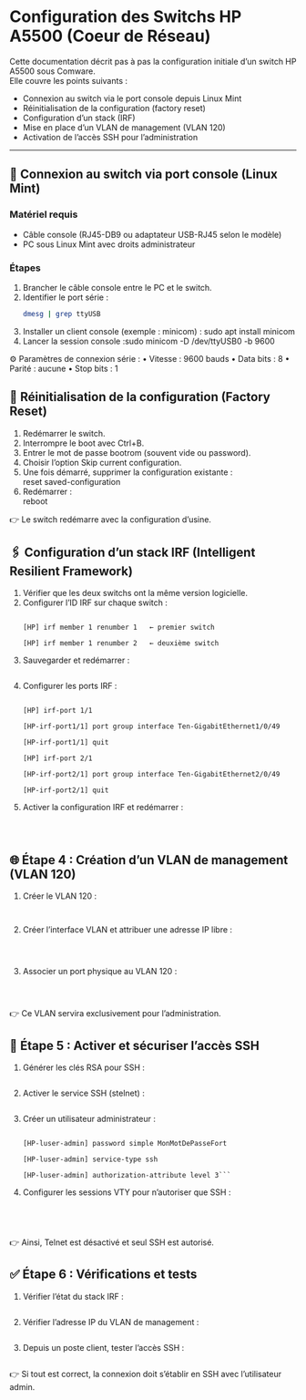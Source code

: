 # Configuration des Switchs HP A5500 (Coeur de Réseau)

Cette documentation décrit pas à pas la configuration initiale d’un switch HP A5500 sous Comware.  
Elle couvre les points suivants :  

- Connexion au switch via le port console depuis Linux Mint  
- Réinitialisation de la configuration (factory reset)  
- Configuration d’un stack (IRF)
- Mise en place d’un VLAN de management (VLAN 120)  
- Activation de l’accès SSH pour l’administration  

---

## 🔌 Connexion au switch via port console (Linux Mint)

### Matériel requis
- Câble console (RJ45-DB9 ou adaptateur USB-RJ45 selon le modèle)
- PC sous Linux Mint avec droits administrateur

### Étapes
1. Brancher le câble console entre le PC et le switch.  
2. Identifier le port série :<br>
   ```bash 
   dmesg | grep ttyUSB
   ```
3. Installer un client console (exemple : minicom) : sudo apt install minicom
4. Lancer la session console :sudo minicom -D /dev/ttyUSB0 -b 9600

⚙️ Paramètres de connexion série :
    • Vitesse : 9600 bauds
    • Data bits : 8
    • Parité : aucune
    • Stop bits : 1

## 🔄 Réinitialisation de la configuration (Factory Reset)

1. Redémarrer le switch.
2. Interrompre le boot avec Ctrl+B.
3. Entrer le mot de passe bootrom (souvent vide ou password).
4. Choisir l’option Skip current configuration.
5. Une fois démarré, supprimer la configuration existante :<br>
    <HP> reset saved-configuration<br>
6. Redémarrer :<br>
    <HP> reboot<br>

👉 Le switch redémarre avec la configuration d’usine.

## 🖇 Configuration d’un stack IRF (Intelligent Resilient Framework)

1. Vérifier que les deux switchs ont la même version logicielle.
2. Configurer l’ID IRF sur chaque switch :<br>
    ```<HP> system-view

    [HP] irf member 1 renumber 1   ← premier switch

    [HP] irf member 1 renumber 2   ← deuxième switch
    ```
3. Sauvegarder et redémarrer :<br>
    ```[HP] save
    ```
4. Configurer les ports IRF :<br>
    ```[HP] system-view

    [HP] irf-port 1/1

    [HP-irf-port1/1] port group interface Ten-GigabitEthernet1/0/49
    
    [HP-irf-port1/1] quit

    [HP] irf-port 2/1

    [HP-irf-port2/1] port group interface Ten-GigabitEthernet2/0/49

    [HP-irf-port2/1] quit
    ```
5. Activer la configuration IRF et redémarrer :
   ```[HP] irf-port-configuration active
   ```
   ```[HP] save
   ```
   ```[HP] reboot
   ```
## 🌐 Étape 4 : Création d’un VLAN de management (VLAN 120)

1. Créer le VLAN 120 :<br>
   ```[HP] vlan 120
   ```
   ```[HP-vlan120] quit
   ```
2. Créer l’interface VLAN et attribuer une adresse IP libre :<br>
   ```[HP] interface Vlan-interface 120
   ```
   ```[HP-Vlan-interface120] ip address 192.168.120.10 255.255.255.0
   ```
   ```[HP-Vlan-interface120] quit
   ```
3. Associer un port physique au VLAN 120 :<br>
   ```[HP] interface GigabitEthernet1/0/1
   ```
   ```[HP-GigabitEthernet1/0/1] port link-type access
   ```
   ```[HP-GigabitEthernet1/0/1] port access vlan 120
   ```

👉 Ce VLAN servira exclusivement pour l’administration.

## 🔐 Étape 5 : Activer et sécuriser l’accès SSH

1. Générer les clés RSA pour SSH :<br>

   ```[HP] public-key local create rsa
   ```

2. Activer le service SSH (stelnet) :<br>
   ```[HP] stelnet server enable
   ```

3. Créer un utilisateur administrateur :<br>
   ```[HP] local-user admin

   [HP-luser-admin] password simple MonMotDePasseFort

   [HP-luser-admin] service-type ssh
   
   [HP-luser-admin] authorization-attribute level 3```
   
4. Configurer les sessions VTY pour n’autoriser que SSH :<br>

   ```[HP] user-interface vty 0 4
   ```
   ```[HP-ui-vty0-4] authentication-mode scheme
   ```
   ```[HP-ui-vty0-4] protocol inbound ssh
   ```
   ```[HP-ui-vty0-4] quit
   ```
👉 Ainsi, Telnet est désactivé et seul SSH est autorisé.

## ✅ Étape 6 : Vérifications et tests

1. Vérifier l’état du stack IRF :<br>

```<HP> display irf
```

2. Vérifier l’adresse IP du VLAN de management :<br>

```<HP> display ip interface brief
```

3. Depuis un poste client, tester l’accès SSH :<br>

```ssh admin@192.168.120.10
```

👉 Si tout est correct, la connexion doit s’établir en SSH avec l’utilisateur admin.



